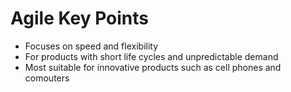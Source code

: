 # Agile Key Points

- Focuses on speed and flexibility
- For products with short life cycles and unpredictable demand
- Most suitable for innovative products such as cell phones and comouters